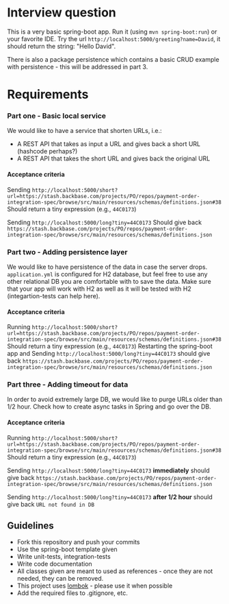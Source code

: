 Interview question
==================


This is a very basic spring-boot app. Run it (using `mvn spring-boot:run`) or your favorite IDE.
Try the url `http://localhost:5000/greeting?name=David`, it should return the string: "Hello David".

There is also a package persistence which contains a basic CRUD example with persistence - this will be addressed in part 3.

# Requirements
### Part one - Basic local service
We would like to have a service that shorten URLs, i.e.:
* A REST API that takes as input a URL and gives back a short URL (hashcode perhaps?)
* A REST API that takes the short URL and gives back the original URL

#### Acceptance criteria
Sending `http://localhost:5000/short?url=https://stash.backbase.com/projects/PO/repos/payment-order-integration-spec/browse/src/main/resources/schemas/definitions.json#38` Should return a tiny expression (e.g., `44C0173`)

Sending `http://localhost:5000/long?tiny=44C0173` Should give back `https://stash.backbase.com/projects/PO/repos/payment-order-integration-spec/browse/src/main/resources/schemas/definitions.json`

### Part two - Adding persistence layer
We would like to have persistence of the data in case the server drops.
`application.yml` is configured for H2 database, but feel free to use any other relational DB you are comfortable with to save the data.
Make sure that your app will work with H2 as well as it will be tested with H2 (integartion-tests can help here).

#### Acceptance criteria
Running `http://localhost:5000/short?url=https://stash.backbase.com/projects/PO/repos/payment-order-integration-spec/browse/src/main/resources/schemas/definitions.json#38` Should return a tiny expression (e.g., `44C0173`)
Restarting the spring-boot app and Sending `http://localhost:5000/long?tiny=44C0173` should give back `https://stash.backbase.com/projects/PO/repos/payment-order-integration-spec/browse/src/main/resources/schemas/definitions.json`

### Part three - Adding timeout for data
In order to avoid extremely large DB, we would like to purge URLs older than 1/2 hour.
Check how to create async tasks in Spring and go over the DB.

#### Acceptance criteria
Running `http://localhost:5000/short?url=https://stash.backbase.com/projects/PO/repos/payment-order-integration-spec/browse/src/main/resources/schemas/definitions.json#38` Should return a tiny expression (e.g., `44C0173`)

Sending `http://localhost:5000/long?tiny=44C0173` **immediately** should give back `https://stash.backbase.com/projects/PO/repos/payment-order-integration-spec/browse/src/main/resources/schemas/definitions.json`

Sending `http://localhost:5000/long?tiny=44C0173` **after 1/2 hour** should give back `URL not found in DB`

## Guidelines
* Fork this repository and push your commits
* Use the spring-boot template given
* Write unit-tests, integration-tests
* Write code documentation
* All classes given are meant to used as references - once they are not needed, they can be removed.
* This project uses [lombok](https://projectlombok.org/) - please use it when possible
* Add the required files to .gitignore, etc.
